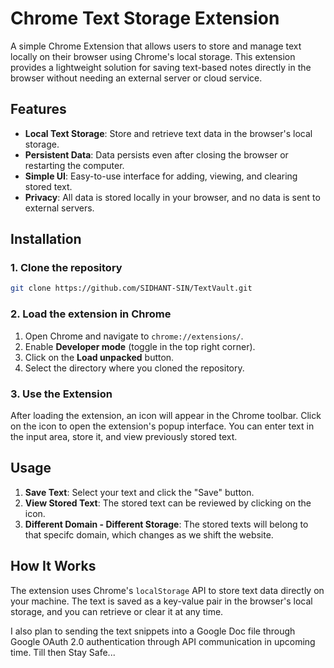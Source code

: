 # Chrome Text Storage Extension

A simple Chrome Extension that allows users to store and manage text locally on their browser using Chrome's local storage. This extension provides a lightweight solution for saving text-based notes directly in the browser without needing an external server or cloud service.

## Features

- **Local Text Storage**: Store and retrieve text data in the browser's local storage.
- **Persistent Data**: Data persists even after closing the browser or restarting the computer.
- **Simple UI**: Easy-to-use interface for adding, viewing, and clearing stored text.
- **Privacy**: All data is stored locally in your browser, and no data is sent to external servers.

## Installation

### 1. Clone the repository

```bash
git clone https://github.com/SIDHANT-SIN/TextVault.git
```
### 2. Load the extension in Chrome

1. Open Chrome and navigate to `chrome://extensions/`.
2. Enable **Developer mode** (toggle in the top right corner).
3. Click on the **Load unpacked** button.
4. Select the directory where you cloned the repository.

### 3. Use the Extension

After loading the extension, an icon will appear in the Chrome toolbar. Click on the icon to open the extension's popup interface. You can enter text in the input area, store it, and view previously stored text.

## Usage

1. **Save Text**: Select your text and click the "Save" button.
2. **View Stored Text**: The stored text can be reviewed by clicking on the icon.
3. **Different Domain - Different Storage**: The stored texts will belong to that specifc domain, which changes as we shift the website.

## How It Works

The extension uses Chrome's `localStorage` API to store text data directly on your machine. The text is saved as a key-value pair in the browser's local storage, and you can retrieve or clear it at any time.

I also plan to sending the text snippets into a Google Doc file through Google OAuth 2.0 authentication through API communication in upcoming time.
Till then Stay Safe...

